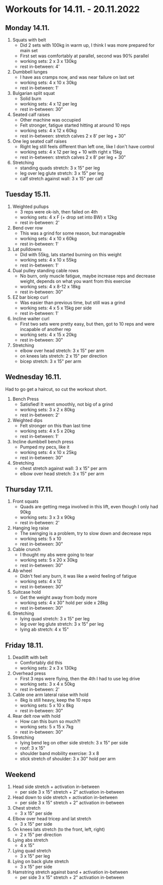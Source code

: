 # Workouts for 14.11. - 20.11.2022

## Monday 14.11.

1. Squats with belt
   - Did 2 sets with 100kg in warm up, I think I was more prepared for main set
   - First set was comfortably at parallel, second was 90% parallel
   - working sets: 2 x 3 x 130kg
   - rest in-between: 4'
2. Dumbbell lunges
   - I have ass cramps now, and was near failure on last set
   - working sets: 4 x 10 x 30kg
   - rest in-between: 1'
3. Bulgarian split squat
   - Solid burn
   - working sets: 4 x 12 per leg
   - rest in-between: 30"
4. Seated calf raises
   - Other machine was occupied
   - Felt stronger, fatigue started hitting at around 10 reps
   - working sets: 4 x 12 x 60kg
   - rest in-between: stretch calves 2 x 8' per leg + 30"
5. One leg seated calf raises
   - Right leg still feels different than left one, like I don't have control
   - working sets: 4 x 12 per leg + 10 with right x 15kg
   - rest in-between: stretch calves 2 x 8' per leg + 30"
6. Stretching
   - standing quads stretch: 3 x 15" per leg
   - leg over leg glute stretch: 3 x 15" per leg
   - calf stretch against wall: 3 x 15" per calf

## Tuesday 15.11.

1. Weighted pullups
   - 3 reps were ok-ish, then failed on 4th
   - working sets: 4 x F (+ drop set into BW) x 12kg
   - rest in-between: 2'
2. Bend over row
   - This was a grind for some reason, but manageable
   - working sets: 4 x 10 x 60kg
   - rest in-between: 1'
3. Lat pulldowns
   - Did with 55kg, lats started burning on this weight
   - working sets: 4 x 10 x 55kg
   - rest in-between: 1'
4. Dual pulley standing cable rows
   - No burn, only muscle fatigue, maybe increase reps and decrease weight, depends on what you want from this exercise
   - working sets: 4 x 8-12 x 18kg
   - rest in-between: 30"
5. EZ bar bicep curl
   - Was easier than previous time, but still was a grind
   - working sets: 4 x 5 x 15kg per side
   - rest in-between: 1'
6. Incline waiter curl
   - First two sets were pretty easy, but then, got to 10 reps and were incapable of another rep
   - working sets: 4 x 15 x 20kg
   - rest in-between: 30"
7. Stretching
   - elbow over head stretch: 3 x 15" per arm
   - on knees lats stretch: 2 x 15" per direction
   - bicep stretch: 3 x 15" per arm

## Wednesday 16.11.

Had to go get a haircut, so cut the workout short.

1. Bench Press
   - Satisfied! It went smoothly, not big of a grind
   - working sets: 3 x 2 x 80kg
   - rest in-between: 2'
2. Weighted dips
   - Felt stronger on this than last time
   - working sets: 4 x 5 x 20kg
   - rest in-between: 1'
3. Incline dumbbell bench press
   - Pumped my pecs, like it
   - working sets: 4 x 10 x 25kg
   - rest in-between: 30"
4. Stretching
   - chest stretch against wall: 3 x 15" per arm
   - elbow over head stretch: 3 x 15" per arm

## Thursday 17.11.

1. Front squats
   - Quads are getting mega involved in this lift, even though I only had 90kg
   - working sets: 3 x 3 x 90kg
   - rest in-between: 2'
2. Hanging leg raise
   - The swinging is a problem, try to slow down and decrease reps
   - working sets: 5 x 10
   - rest in-between: 30"
3. Cable crunch
   - I thought my abs were going to tear
   - working sets: 5 x 20 x 30kg
   - rest in-between: 30"
4. Ab wheel
   - Didn't feel any burn, it was like a weird feeling of fatigue
   - working sets: 4 x 12
   - rest in-between: 30"
5. Suitcase hold
   - Get the weight away from body more
   - working sets: 4 x 30" hold per side x 28kg
   - rest in-between: 30"
6. Stretching
   - lying quad stretch: 3 x 15" per leg
   - leg over leg glute stretch: 3 x 15" per leg
   - lying ab stretch: 4 x 15"

## Friday 18.11.

1. Deadlift with belt
   - Comfortably did this
   - working sets: 2 x 3 x 130kg
2. Overhead press
   - First 3 reps were flying, then the 4th I had to use leg drive
   - working sets: 3 x 4 x 50kg
   - rest in-between: 2'
3. Cable one arm lateral raise with hold
   - 8kg is still heavy, keep the 10 reps
   - working sets: 5 x 10 x 8kg
   - rest in-between: 30"
4. Rear delt row with hold
   - How can this burn so much?!
   - working sets: 5 x 15 x 7kg
   - rest in-between: 30"
5. Stretching
   - lying bend leg on other side stretch: 3 x 15" per side
   - roof: 3 x 15"
   - shoulder band mobility exercise: 3 x 8
   - stick stretch of shoulder: 3 x 30" hold per arm

## Weekend

1. Head side stretch + activation in-between
   - per side 3 x 15" stretch + 2" activation in-between
2. Head down to side stretch + activation in-between
   - per side 3 x 15" stretch + 2" activation in-between
3. Chest stretch
   - 3 x 15" per side
4. Elbow over head tricep and lat stretch
   - 3 x 15" per side
5. On knees lats stretch (to the front, left, right)
   - 2 x 15" per direction
6. Lying abs stretch
   - 4 x 15"
7. Lying quad stretch
   - 3 x 15" per leg
8. Lying on back glute stretch
   - 3 x 15" per side
9. Hamstring stretch against band + activation in-between
   - per side 3 x 15" stretch + 2" activation in-between
